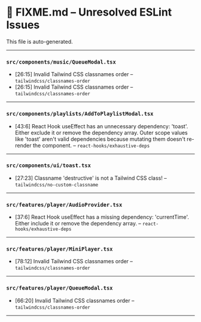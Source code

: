# 🚧 FIXME.md – Unresolved ESLint Issues

This file is auto-generated.

---
### `src/components/music/QueueModal.tsx`
- [26:15] Invalid Tailwind CSS classnames order – `tailwindcss/classnames-order`
- [26:15] Invalid Tailwind CSS classnames order – `tailwindcss/classnames-order`

---
### `src/components/playlists/AddToPlaylistModal.tsx`
- [43:6] React Hook useEffect has an unnecessary dependency: 'toast'. Either exclude it or remove the dependency array. Outer scope values like 'toast' aren't valid dependencies because mutating them doesn't re-render the component. – `react-hooks/exhaustive-deps`

---
### `src/components/ui/toast.tsx`
- [27:23] Classname 'destructive' is not a Tailwind CSS class! – `tailwindcss/no-custom-classname`

---
### `src/features/player/AudioProvider.tsx`
- [37:6] React Hook useEffect has a missing dependency: 'currentTime'. Either include it or remove the dependency array. – `react-hooks/exhaustive-deps`

---
### `src/features/player/MiniPlayer.tsx`
- [78:12] Invalid Tailwind CSS classnames order – `tailwindcss/classnames-order`

---
### `src/features/player/QueueModal.tsx`
- [66:20] Invalid Tailwind CSS classnames order – `tailwindcss/classnames-order`

---
